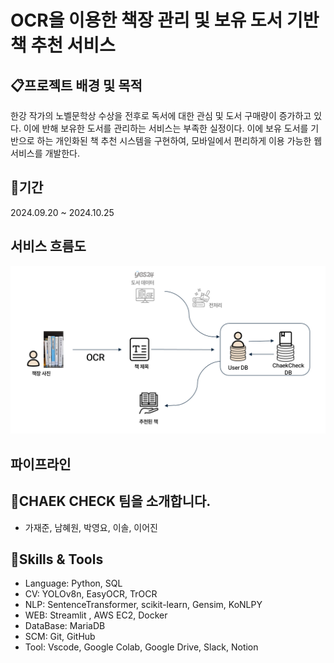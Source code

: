 # OCR을 이용한 책장 관리 및 보유 도서 기반 책 추천 서비스

## 📋프로젝트 배경 및 목적
  한강 작가의 노벨문학상 수상을 전후로 독서에 대한 관심 및 도서 구매량이 증가하고 있다. 이에 반해 보유한 도서를 관리하는 서비스는 부족한 실정이다.
이에 보유 도서를 기반으로 하는 개인화된 책 추천 시스템을 구현하여, 모바일에서 편리하게 이용 가능한 웹 서비스를 개발한다.

## 📆기간
2024.09.20 ~ 2024.10.25

## 서비스 흐름도
<img src="책쳌흐름도.png">

## 파이프라인


## 🤗CHAEK CHECK 팀을 소개합니다.
- 가재준, 남혜원, 박영요, 이솔, 이어진

## 📌Skills & Tools
- Language: Python, SQL
- CV: YOLOv8n, EasyOCR, TrOCR
- NLP: SentenceTransformer, scikit-learn, Gensim, KoNLPY
- WEB: Streamlit , AWS EC2, Docker
- DataBase: MariaDB
- SCM: Git, GitHub
- Tool: Vscode, Google Colab, Google Drive, Slack, Notion